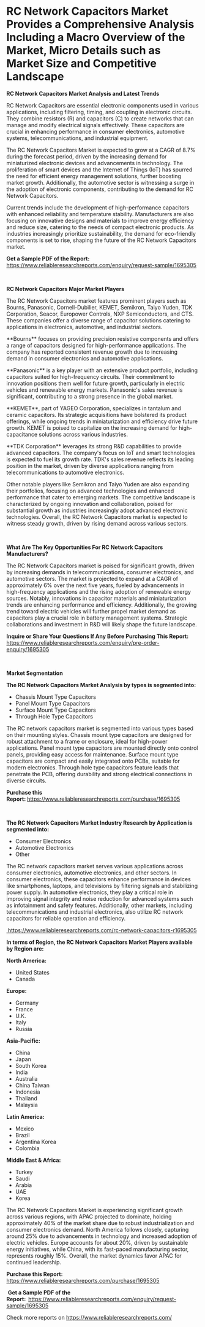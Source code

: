 <p><h1>RC Network Capacitors Market Provides a Comprehensive Analysis Including a Macro Overview of the Market, Micro Details such as Market Size and Competitive Landscape</h1></p><p><strong>RC Network Capacitors Market Analysis and Latest Trends</strong></p>
<p><p>RC Network Capacitors are essential electronic components used in various applications, including filtering, timing, and coupling in electronic circuits. They combine resistors (R) and capacitors (C) to create networks that can manage and modify electrical signals effectively. These capacitors are crucial in enhancing performance in consumer electronics, automotive systems, telecommunications, and industrial equipment.</p><p>The RC Network Capacitors Market is expected to grow at a CAGR of 8.7% during the forecast period, driven by the increasing demand for miniaturized electronic devices and advancements in technology. The proliferation of smart devices and the Internet of Things (IoT) has spurred the need for efficient energy management solutions, further boosting market growth. Additionally, the automotive sector is witnessing a surge in the adoption of electronic components, contributing to the demand for RC Network Capacitors.</p><p>Current trends include the development of high-performance capacitors with enhanced reliability and temperature stability. Manufacturers are also focusing on innovative designs and materials to improve energy efficiency and reduce size, catering to the needs of compact electronic products. As industries increasingly prioritize sustainability, the demand for eco-friendly components is set to rise, shaping the future of the RC Network Capacitors market.</p></p>
<p><strong>Get a Sample PDF of the Report:&nbsp;</strong> <a href="https://www.reliableresearchreports.com/enquiry/request-sample/1695305?utm_campaign=2222&utm_medium=2&utm_source=Github&utm_content=ia&utm_term=06042025&utm_id=rc-network-capacitors">https://www.reliableresearchreports.com/enquiry/request-sample/1695305</a></p>
<p>&nbsp;</p>
<p><strong>RC Network Capacitors Major Market Players</strong></p>
<p><p>The RC Network Capacitors market features prominent players such as Bourns, Panasonic, Cornell-Dubilier, KEMET, Semikron, Taiyo Yuden, TDK Corporation, Seacor, Europower Controls, NXP Semiconductors, and CTS. These companies offer a diverse range of capacitor solutions catering to applications in electronics, automotive, and industrial sectors.</p><p>**Bourns** focuses on providing precision resistive components and offers a range of capacitors designed for high-performance applications. The company has reported consistent revenue growth due to increasing demand in consumer electronics and automotive applications.</p><p>**Panasonic** is a key player with an extensive product portfolio, including capacitors suited for high-frequency circuits. Their commitment to innovation positions them well for future growth, particularly in electric vehicles and renewable energy markets. Panasonic's sales revenue is significant, contributing to a strong presence in the global market.</p><p>**KEMET**, part of YAGEO Corporation, specializes in tantalum and ceramic capacitors. Its strategic acquisitions have bolstered its product offerings, while ongoing trends in miniaturization and efficiency drive future growth. KEMET is poised to capitalize on the increasing demand for high-capacitance solutions across various industries.</p><p>**TDK Corporation** leverages its strong R&D capabilities to provide advanced capacitors. The company's focus on IoT and smart technologies is expected to fuel its growth rate. TDK's sales revenue reflects its leading position in the market, driven by diverse applications ranging from telecommunications to automotive electronics.</p><p>Other notable players like Semikron and Taiyo Yuden are also expanding their portfolios, focusing on advanced technologies and enhanced performance that cater to emerging markets. The competitive landscape is characterized by ongoing innovation and collaboration, poised for substantial growth as industries increasingly adopt advanced electronic technologies. Overall, the RC Network Capacitors market is expected to witness steady growth, driven by rising demand across various sectors.</p></p>
<p>&nbsp;</p>
<p><strong>What Are The Key Opportunities For RC Network Capacitors Manufacturers?</strong></p>
<p><p>The RC Network Capacitors market is poised for significant growth, driven by increasing demands in telecommunications, consumer electronics, and automotive sectors. The market is projected to expand at a CAGR of approximately 6% over the next five years, fueled by advancements in high-frequency applications and the rising adoption of renewable energy sources. Notably, innovations in capacitor materials and miniaturization trends are enhancing performance and efficiency. Additionally, the growing trend toward electric vehicles will further propel market demand as capacitors play a crucial role in battery management systems. Strategic collaborations and investment in R&D will likely shape the future landscape.</p></p>
<p><strong>Inquire or Share Your Questions If Any Before Purchasing This Report:</strong> <a href="https://www.reliableresearchreports.com/enquiry/pre-order-enquiry/1695305?utm_campaign=2222&utm_medium=2&utm_source=Github&utm_content=ia&utm_term=06042025&utm_id=rc-network-capacitors">https://www.reliableresearchreports.com/enquiry/pre-order-enquiry/1695305</a></p>
<p>&nbsp;</p>
<p><strong>Market Segmentation</strong></p>
<p><strong>The RC Network Capacitors Market Analysis by types is segmented into:</strong></p>
<p><ul><li>Chassis Mount Type Capacitors</li><li>Panel Mount Type Capacitors</li><li>Surface Mount Type Capacitors</li><li>Through Hole Type Capacitors</li></ul></p>
<p><p>The RC network capacitors market is segmented into various types based on their mounting styles. Chassis mount type capacitors are designed for robust attachment to a frame or enclosure, ideal for high-power applications. Panel mount type capacitors are mounted directly onto control panels, providing easy access for maintenance. Surface mount type capacitors are compact and easily integrated onto PCBs, suitable for modern electronics. Through hole type capacitors feature leads that penetrate the PCB, offering durability and strong electrical connections in diverse circuits.</p></p>
<p><strong>Purchase this Report:&nbsp;</strong><a href="https://www.reliableresearchreports.com/purchase/1695305?utm_campaign=2222&utm_medium=2&utm_source=Github&utm_content=ia&utm_term=06042025&utm_id=rc-network-capacitors">https://www.reliableresearchreports.com/purchase/1695305</a></p>
<p>&nbsp;</p>
<p><strong>The RC Network Capacitors Market Industry Research by Application is segmented into:</strong></p>
<p><ul><li>Consumer Electronics</li><li>Automotive Electronics</li><li>Other</li></ul></p>
<p><p>The RC network capacitors market serves various applications across consumer electronics, automotive electronics, and other sectors. In consumer electronics, these capacitors enhance performance in devices like smartphones, laptops, and televisions by filtering signals and stabilizing power supply. In automotive electronics, they play a critical role in improving signal integrity and noise reduction for advanced systems such as infotainment and safety features. Additionally, other markets, including telecommunications and industrial electronics, also utilize RC network capacitors for reliable operation and efficiency.</p></p>
<p><a href="https://www.reliableresearchreports.com/rc-network-capacitors-r1695305?utm_campaign=2222&utm_medium=2&utm_source=Github&utm_content=ia&utm_term=06042025&utm_id=rc-network-capacitors">&nbsp;https://www.reliableresearchreports.com/rc-network-capacitors-r1695305</a></p>
<p><strong>In terms of Region, the RC Network Capacitors Market Players available by Region are:</strong></p>
<p>
    <p> <strong> North America: </strong>
        <ul>
            <li>United States</li>
            <li>Canada</li>
        </ul>
        </p> 
    <p> <strong> Europe: </strong>
        <ul>
            <li>Germany</li>
            <li>France</li>
            <li>U.K.</li>
            <li>Italy</li>
            <li>Russia</li>
        </ul>
        </p> 
    <p> <strong> Asia-Pacific: </strong>
        <ul>
            <li>China</li>
            <li>Japan</li>
            <li>South Korea</li>
            <li>India</li>
            <li>Australia</li>
            <li>China Taiwan</li>
            <li>Indonesia</li>
            <li>Thailand</li>
            <li>Malaysia</li>
        </ul>
        </p> 
    <p> <strong> Latin America: </strong>
        <ul>
            <li>Mexico</li>
            <li>Brazil</li>
            <li>Argentina Korea</li>
            <li>Colombia</li>
        </ul>
        </p> 
    <p> <strong> Middle East & Africa: </strong>
        <ul>
            <li>Turkey</li>
            <li>Saudi</li>
            <li>Arabia</li>
            <li>UAE</li>
            <li>Korea</li>
        </ul>
    </p>
    </p>
<p><p>The RC Network Capacitors Market is experiencing significant growth across various regions, with APAC projected to dominate, holding approximately 40% of the market share due to robust industrialization and consumer electronics demand. North America follows closely, capturing around 25% due to advancements in technology and increased adoption of electric vehicles. Europe accounts for about 20%, driven by sustainable energy initiatives, while China, with its fast-paced manufacturing sector, represents roughly 15%. Overall, the market dynamics favor APAC for continued leadership.</p></p>
<p><strong>Purchase this Report: </strong><a href="https://www.reliableresearchreports.com/purchase/1695305?utm_campaign=2222&utm_medium=2&utm_source=Github&utm_content=ia&utm_term=06042025&utm_id=rc-network-capacitors">https://www.reliableresearchreports.com/purchase/1695305</a></p>
<p>&nbsp;<strong>Get a Sample PDF of the Report:&nbsp;&nbsp;</strong><a href="https://www.reliableresearchreports.com/enquiry/request-sample/1695305?utm_campaign=2222&utm_medium=2&utm_source=Github&utm_content=ia&utm_term=06042025&utm_id=rc-network-capacitors">https://www.reliableresearchreports.com/enquiry/request-sample/1695305</a></p>
<p><strong></strong></p>
<p>Check more reports on <a href="https://www.reliableresearchreports.com/?utm_campaign=2222&utm_medium=2&utm_source=Github&utm_content=ia&utm_term=06042025&utm_id=rc-network-capacitors">https://www.reliableresearchreports.com/</a></p>